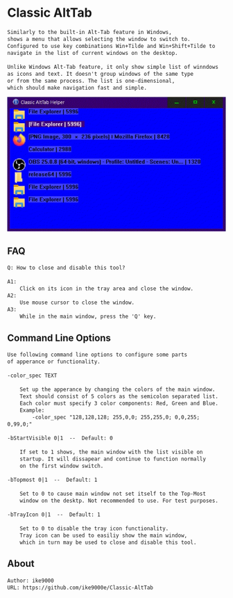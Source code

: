 ﻿
Classic AltTab
===================================

	Similarly to the built-in Alt-Tab feature in Windows,
	shows a menu that allows selecting the window to switch to.
	Configured to use key combinations Win+Tilde and Win+Shift+Tilde to
	navigate in the list of current windows on the desktop.
	
	Unlike Windows Alt-Tab feature, it only show simple list of winndows
	as icons and text. It doesn't group windows of the same type
	or from the same process. The list is one-dimensional, 
	which should make navigation fast and simple.


![preview_a](preview_anim_01_outpv_7s.gif "a preview")


FAQ
------------

	Q: How to close and disable this tool?
	
	A1:
		Click on its icon in the tray area and close the window.
  	A2:
		Use mouse cursor to close the window.
	A3:
		While in the main window, press the 'Q' key.


Command Line Options
-------------------------

	Use following command line options to configure some parts 
	of apperance or functionality.
	
	-color_spec TEXT
	
		Set up the apperance by changing the colors of the main window.
		Text should consist of 5 colors as the semicolon separated list.
		Each color must specify 3 color components: Red, Green and Blue.
		Example:
			-color_spec "128,128,128; 255,0,0; 255,255,0; 0,0,255; 0,99,0;"
	
	-bStartVisible 0|1  --  Default: 0
	
		If set to 1 shows, the main window with the list visible on 
		startup. It will dissapear and continue to function normally 
		on the first window switch.
		
	-bTopmost 0|1  --  Default: 1
	
		Set to 0 to cause main window not set itself to the Top-Most
		window on the desktp. Not recommended to use. For test purposes.
	
	-bTrayIcon 0|1  --  Default: 1
		
		Set to 0 to disable the tray icon functionality.
		Tray icon can be used to easiliy show the main window,
		which in turn may be used to close and disable this tool.


About
-----------------
	Author: ike9000
	URL: https://github.com/ike9000e/Classic-AltTab
